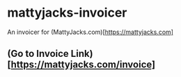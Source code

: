 # mattyjacks-invoicer
 An invoicer for (MattyJacks.com)[https://mattyjacks.com]

## (Go to Invoice Link)[https://mattyjacks.com/invoice]
